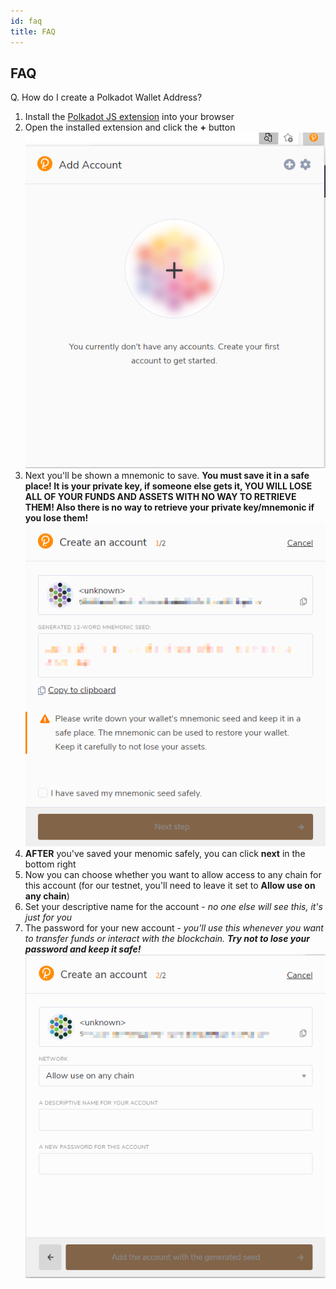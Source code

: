 ```yaml
---
id: faq
title: FAQ
---
```

## FAQ
Q. How do I create a Polkadot Wallet Address?  
1. Install the [Polkadot JS extension](https://polkadot.js.org/extension/) into your browser 
2. Open the installed extension and click the **+** button  
![Polkadot JS extension showing the add new account button](/img/step-2.png)
3. Next you'll be shown a mnemonic to save. **You must save it in a safe place! It is your private key, if someone else gets it, YOU WILL LOSE ALL OF YOUR FUNDS AND ASSETS WITH NO WAY TO RETRIEVE THEM! Also there is no way to retrieve your private key/mnemonic if you lose them!**  
![Polkadot JS extension showing the new mnemonic for a new private key](/img/step-3.png)
4. **AFTER** you've saved your menomic safely, you can click **next** in the bottom right
5. Now you can choose whether you want to allow access to any chain for this account (for our testnet, you'll need to leave it set to **Allow use on any chain**)  
6. Set your descriptive name for the account - *no one else will see this, it's just for you*
7. The password for your new account - *you'll use this whenever you want to transfer funds or interact with the blockchain. **Try not to lose your password and keep it safe!***  
![Polkadot JS extension showing the final step for descriptive name and password](/img/step-5.png)

